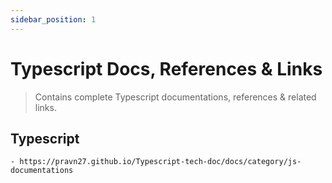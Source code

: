 ```yaml
---
sidebar_position: 1
---
```


# Typescript Docs, References & Links

> Contains complete Typescript documentations, references & related links.

## Typescript

    - https://pravn27.github.io/Typescript-tech-doc/docs/category/js-documentations
